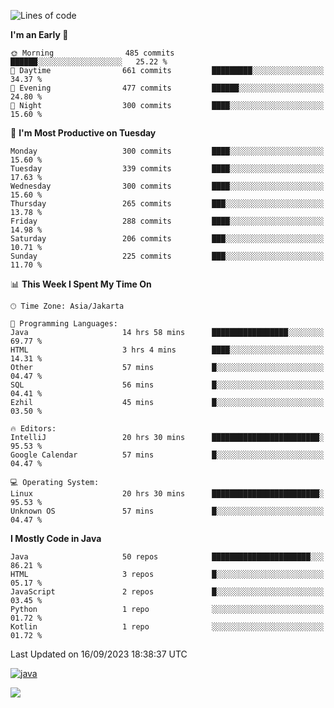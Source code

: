 <!--START_SECTION:waka-->
![Lines of code](https://img.shields.io/badge/From%20Hello%20World%20I%27ve%20Written-3.4%20million%20lines%20of%20code-blue)

**I'm an Early 🐤** 

```text
🌞 Morning                485 commits         ██████░░░░░░░░░░░░░░░░░░░   25.22 % 
🌆 Daytime                661 commits         █████████░░░░░░░░░░░░░░░░   34.37 % 
🌃 Evening                477 commits         ██████░░░░░░░░░░░░░░░░░░░   24.80 % 
🌙 Night                  300 commits         ████░░░░░░░░░░░░░░░░░░░░░   15.60 % 
```
📅 **I'm Most Productive on Tuesday** 

```text
Monday                   300 commits         ████░░░░░░░░░░░░░░░░░░░░░   15.60 % 
Tuesday                  339 commits         ████░░░░░░░░░░░░░░░░░░░░░   17.63 % 
Wednesday                300 commits         ████░░░░░░░░░░░░░░░░░░░░░   15.60 % 
Thursday                 265 commits         ███░░░░░░░░░░░░░░░░░░░░░░   13.78 % 
Friday                   288 commits         ████░░░░░░░░░░░░░░░░░░░░░   14.98 % 
Saturday                 206 commits         ███░░░░░░░░░░░░░░░░░░░░░░   10.71 % 
Sunday                   225 commits         ███░░░░░░░░░░░░░░░░░░░░░░   11.70 % 
```


📊 **This Week I Spent My Time On** 

```text
🕑︎ Time Zone: Asia/Jakarta

💬 Programming Languages: 
Java                     14 hrs 58 mins      █████████████████░░░░░░░░   69.77 % 
HTML                     3 hrs 4 mins        ████░░░░░░░░░░░░░░░░░░░░░   14.31 % 
Other                    57 mins             █░░░░░░░░░░░░░░░░░░░░░░░░   04.47 % 
SQL                      56 mins             █░░░░░░░░░░░░░░░░░░░░░░░░   04.41 % 
Ezhil                    45 mins             █░░░░░░░░░░░░░░░░░░░░░░░░   03.50 % 

🔥 Editors: 
IntelliJ                 20 hrs 30 mins      ████████████████████████░   95.53 % 
Google Calendar          57 mins             █░░░░░░░░░░░░░░░░░░░░░░░░   04.47 % 

💻 Operating System: 
Linux                    20 hrs 30 mins      ████████████████████████░   95.53 % 
Unknown OS               57 mins             █░░░░░░░░░░░░░░░░░░░░░░░░   04.47 % 
```

**I Mostly Code in Java** 

```text
Java                     50 repos            ██████████████████████░░░   86.21 % 
HTML                     3 repos             █░░░░░░░░░░░░░░░░░░░░░░░░   05.17 % 
JavaScript               2 repos             █░░░░░░░░░░░░░░░░░░░░░░░░   03.45 % 
Python                   1 repo              ░░░░░░░░░░░░░░░░░░░░░░░░░   01.72 % 
Kotlin                   1 repo              ░░░░░░░░░░░░░░░░░░░░░░░░░   01.72 % 
```




 Last Updated on 16/09/2023 18:38:37 UTC
<!--END_SECTION:waka-->
[<img src='https://dev.karakun.com/assets/posts/2018-09-16-jc-java-article/3duke_suspects.jpg' alt='java'>](https://github.com/yeahbutstill)
<!-- [<img src='https://cdn.jsdelivr.net/npm/simple-icons@3.0.1/icons/github.svg' alt='github' height='40'>](https://github.com/yeahbutstill)  [<img src='https://cdn.jsdelivr.net/npm/simple-icons@3.0.1/icons/java.svg' alt='java' height='40'>](rahasia)  [<img src='https://cdn.jsdelivr.net/npm/simple-icons@3.0.1/icons/spring.svg' alt='spring' height='40'>](rahasia)  [<img src='https://cdn.jsdelivr.net/npm/simple-icons@3.0.1/icons/docker.svg' alt='docker' height='40'>](rahasia)  [<img src='https://cdn.jsdelivr.net/npm/simple-icons@3.0.1/icons/postgresql.svg' alt='postgresql' height='40'>](rahasia)  [<img src='https://cdn.jsdelivr.net/npm/simple-icons@3.0.1/icons/linux.svg' alt='linux' height='40'>](rahasia) [<img src='https://cdn.jsdelivr.net/npm/simple-icons@3.0.1/icons/apachekafka.svg' alt='apachekafka' height='40'>](rahasia) -->   

[![](https://visitcount.itsvg.in/api?id=yeahbutstill&icon=0&color=0)](https://visitcount.itsvg.in)
